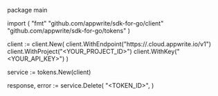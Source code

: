 package main

import (
    "fmt"
    "github.com/appwrite/sdk-for-go/client"
    "github.com/appwrite/sdk-for-go/tokens"
)

client := client.New(
    client.WithEndpoint("https://<REGION>.cloud.appwrite.io/v1")
    client.WithProject("<YOUR_PROJECT_ID>")
    client.WithKey("<YOUR_API_KEY>")
)

service := tokens.New(client)

response, error := service.Delete(
    "<TOKEN_ID>",
)
